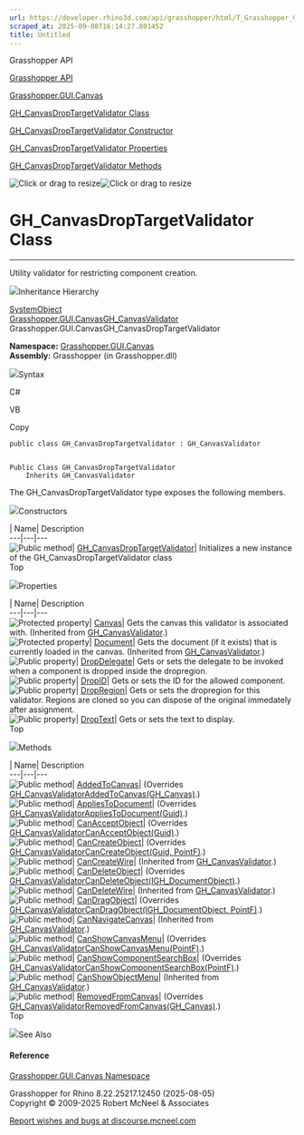 ```yaml
---
url: https://developer.rhino3d.com/api/grasshopper/html/T_Grasshopper_GUI_Canvas_GH_CanvasDropTargetValidator.htm
scraped_at: 2025-09-08T16:14:27.801452
title: Untitled
---
```


Grasshopper API

[Grasshopper API](../html/723c01da-9986-4db2-8f53-6f3a7494df75.htm
"Grasshopper API")

[Grasshopper.GUI.Canvas](../html/N_Grasshopper_GUI_Canvas.htm
"Grasshopper.GUI.Canvas")

[GH_CanvasDropTargetValidator
Class](../html/T_Grasshopper_GUI_Canvas_GH_CanvasDropTargetValidator.htm
"GH_CanvasDropTargetValidator Class")

[GH_CanvasDropTargetValidator Constructor
](../html/M_Grasshopper_GUI_Canvas_GH_CanvasDropTargetValidator__ctor.htm
"GH_CanvasDropTargetValidator Constructor ")

[GH_CanvasDropTargetValidator
Properties](../html/Properties_T_Grasshopper_GUI_Canvas_GH_CanvasDropTargetValidator.htm
"GH_CanvasDropTargetValidator Properties")

[GH_CanvasDropTargetValidator
Methods](../html/Methods_T_Grasshopper_GUI_Canvas_GH_CanvasDropTargetValidator.htm
"GH_CanvasDropTargetValidator Methods")

![Click or drag to resize](../icons/TocOpen.gif)![Click or drag to
resize](../icons/TocClose.gif)

# GH_CanvasDropTargetValidator Class  
  
---  
  
Utility validator for restricting component creation.

![](../icons/SectionExpanded.png)Inheritance Hierarchy

[SystemObject](https://docs.microsoft.com/dotnet/api/system.object)  
[Grasshopper.GUI.CanvasGH_CanvasValidator](T_Grasshopper_GUI_Canvas_GH_CanvasValidator.htm)  
Grasshopper.GUI.CanvasGH_CanvasDropTargetValidator  

**Namespace:** [Grasshopper.GUI.Canvas](N_Grasshopper_GUI_Canvas.htm)  
**Assembly:** Grasshopper (in Grasshopper.dll)

![](../icons/SectionExpanded.png)Syntax

C#

VB

Copy

    
    
    public class GH_CanvasDropTargetValidator : GH_CanvasValidator
    
    
    Public Class GH_CanvasDropTargetValidator
    	Inherits GH_CanvasValidator

The GH_CanvasDropTargetValidator type exposes the following members.

![](../icons/SectionExpanded.png)Constructors

| Name| Description  
---|---|---  
![Public method](../icons/pubmethod.gif)|
[GH_CanvasDropTargetValidator](M_Grasshopper_GUI_Canvas_GH_CanvasDropTargetValidator__ctor.htm)|
Initializes a new instance of the GH_CanvasDropTargetValidator class  
Top

![](../icons/SectionExpanded.png)Properties

| Name| Description  
---|---|---  
![Protected property](../icons/protproperty.gif)|
[Canvas](P_Grasshopper_GUI_Canvas_GH_CanvasValidator_Canvas.htm)|  Gets the
canvas this validator is associated with.  (Inherited from
[GH_CanvasValidator](T_Grasshopper_GUI_Canvas_GH_CanvasValidator.htm).)  
![Protected property](../icons/protproperty.gif)|
[Document](P_Grasshopper_GUI_Canvas_GH_CanvasValidator_Document.htm)|  Gets
the document (if it exists) that is currently loaded in the canvas.
(Inherited from
[GH_CanvasValidator](T_Grasshopper_GUI_Canvas_GH_CanvasValidator.htm).)  
![Public property](../icons/pubproperty.gif)|
[DropDelegate](P_Grasshopper_GUI_Canvas_GH_CanvasDropTargetValidator_DropDelegate.htm)|
Gets or sets the delegate to be invoked when a component is dropped inside the
dropregion.  
![Public property](../icons/pubproperty.gif)|
[DropID](P_Grasshopper_GUI_Canvas_GH_CanvasDropTargetValidator_DropID.htm)|
Gets or sets the ID for the allowed component.  
![Public property](../icons/pubproperty.gif)|
[DropRegion](P_Grasshopper_GUI_Canvas_GH_CanvasDropTargetValidator_DropRegion.htm)|
Gets or sets the dropregion for this validator. Regions are cloned so you can
dispose of the original immedately after assignment.  
![Public property](../icons/pubproperty.gif)|
[DropText](P_Grasshopper_GUI_Canvas_GH_CanvasDropTargetValidator_DropText.htm)|
Gets or sets the text to display.  
Top

![](../icons/SectionExpanded.png)Methods

| Name| Description  
---|---|---  
![Public method](../icons/pubmethod.gif)|
[AddedToCanvas](M_Grasshopper_GUI_Canvas_GH_CanvasDropTargetValidator_AddedToCanvas.htm)|
(Overrides
[GH_CanvasValidatorAddedToCanvas(GH_Canvas)](M_Grasshopper_GUI_Canvas_GH_CanvasValidator_AddedToCanvas.htm).)  
![Public method](../icons/pubmethod.gif)|
[AppliesToDocument](M_Grasshopper_GUI_Canvas_GH_CanvasDropTargetValidator_AppliesToDocument.htm)|
(Overrides
[GH_CanvasValidatorAppliesToDocument(Guid)](M_Grasshopper_GUI_Canvas_GH_CanvasValidator_AppliesToDocument.htm).)  
![Public method](../icons/pubmethod.gif)|
[CanAcceptObject](M_Grasshopper_GUI_Canvas_GH_CanvasDropTargetValidator_CanAcceptObject.htm)|
(Overrides
[GH_CanvasValidatorCanAcceptObject(Guid)](M_Grasshopper_GUI_Canvas_GH_CanvasValidator_CanAcceptObject.htm).)  
![Public method](../icons/pubmethod.gif)|
[CanCreateObject](M_Grasshopper_GUI_Canvas_GH_CanvasDropTargetValidator_CanCreateObject.htm)|
(Overrides [GH_CanvasValidatorCanCreateObject(Guid,
PointF)](M_Grasshopper_GUI_Canvas_GH_CanvasValidator_CanCreateObject.htm).)  
![Public method](../icons/pubmethod.gif)|
[CanCreateWire](M_Grasshopper_GUI_Canvas_GH_CanvasValidator_CanCreateWire.htm)|
(Inherited from
[GH_CanvasValidator](T_Grasshopper_GUI_Canvas_GH_CanvasValidator.htm).)  
![Public method](../icons/pubmethod.gif)|
[CanDeleteObject](M_Grasshopper_GUI_Canvas_GH_CanvasDropTargetValidator_CanDeleteObject.htm)|
(Overrides
[GH_CanvasValidatorCanDeleteObject(IGH_DocumentObject)](M_Grasshopper_GUI_Canvas_GH_CanvasValidator_CanDeleteObject.htm).)  
![Public method](../icons/pubmethod.gif)|
[CanDeleteWire](M_Grasshopper_GUI_Canvas_GH_CanvasValidator_CanDeleteWire.htm)|
(Inherited from
[GH_CanvasValidator](T_Grasshopper_GUI_Canvas_GH_CanvasValidator.htm).)  
![Public method](../icons/pubmethod.gif)|
[CanDragObject](M_Grasshopper_GUI_Canvas_GH_CanvasDropTargetValidator_CanDragObject.htm)|
(Overrides [GH_CanvasValidatorCanDragObject(IGH_DocumentObject,
PointF)](M_Grasshopper_GUI_Canvas_GH_CanvasValidator_CanDragObject.htm).)  
![Public method](../icons/pubmethod.gif)|
[CanNavigateCanvas](M_Grasshopper_GUI_Canvas_GH_CanvasValidator_CanNavigateCanvas.htm)|
(Inherited from
[GH_CanvasValidator](T_Grasshopper_GUI_Canvas_GH_CanvasValidator.htm).)  
![Public method](../icons/pubmethod.gif)|
[CanShowCanvasMenu](M_Grasshopper_GUI_Canvas_GH_CanvasDropTargetValidator_CanShowCanvasMenu.htm)|
(Overrides
[GH_CanvasValidatorCanShowCanvasMenu(PointF)](M_Grasshopper_GUI_Canvas_GH_CanvasValidator_CanShowCanvasMenu.htm).)  
![Public method](../icons/pubmethod.gif)|
[CanShowComponentSearchBox](M_Grasshopper_GUI_Canvas_GH_CanvasDropTargetValidator_CanShowComponentSearchBox.htm)|
(Overrides
[GH_CanvasValidatorCanShowComponentSearchBox(PointF)](M_Grasshopper_GUI_Canvas_GH_CanvasValidator_CanShowComponentSearchBox.htm).)  
![Public method](../icons/pubmethod.gif)|
[CanShowObjectMenu](M_Grasshopper_GUI_Canvas_GH_CanvasValidator_CanShowObjectMenu.htm)|
(Inherited from
[GH_CanvasValidator](T_Grasshopper_GUI_Canvas_GH_CanvasValidator.htm).)  
![Public method](../icons/pubmethod.gif)|
[RemovedFromCanvas](M_Grasshopper_GUI_Canvas_GH_CanvasDropTargetValidator_RemovedFromCanvas.htm)|
(Overrides
[GH_CanvasValidatorRemovedFromCanvas(GH_Canvas)](M_Grasshopper_GUI_Canvas_GH_CanvasValidator_RemovedFromCanvas.htm).)  
Top

![](../icons/SectionExpanded.png)See Also

#### Reference

[Grasshopper.GUI.Canvas Namespace](N_Grasshopper_GUI_Canvas.htm)

Grasshopper for Rhino 8.22.25217.12450 (2025-08-05)  
Copyright © 2009-2025 Robert McNeel & Associates

[Report wishes and bugs at
discourse.mcneel.com](https://discourse.mcneel.com/c/grasshopper)

